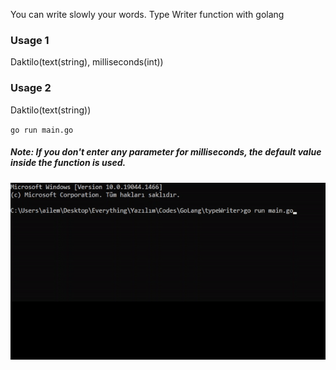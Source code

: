 You can write slowly your words.
Type Writer function with golang

### Usage 1
Daktilo(text(string), milliseconds(int))

### Usage 2
Daktilo(text(string))

`go run main.go`

##### Note: If you don't enter any parameter for milliseconds, the default value inside the function is used.

![alt text](demo.gif)
